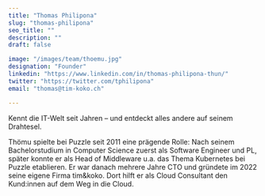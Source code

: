 ```yaml
---
title: "Thomas Philipona"
slug: "thomas-philipona"
seo_title: ""
description: ""
draft: false

image: "/images/team/thoemu.jpg"
designation: "Founder"
linkedin: "https://www.linkedin.com/in/thomas-philipona-thun/"
twitter: "https://twitter.com/tphilipona"
email: "thomas@tim-koko.ch"

---
```


Kennt die IT-Welt seit Jahren – und entdeckt alles andere auf seinem Drahtesel.

Thömu spielte bei Puzzle seit 2011 eine prägende Rolle: Nach seinem Bachelorstudium in Computer Science zuerst als Software Engineer und PL, später konnte er als Head of Middleware u.a. das Thema Kubernetes bei Puzzle etablieren. Er war danach mehrere Jahre CTO und gründete im 2022 seine eigene Firma tim&amp;koko. Dort hilft er als Cloud Consultant den Kund:innen auf dem Weg in die Cloud.
